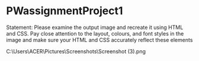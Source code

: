 # PWassignmentProject1

Statement: Please examine the output image and recreate it using HTML and CSS. Pay close attention to the
layout, colours, and font styles in the image and make sure your HTML and CSS accurately reflect these
elements


C:\Users\ACER\Pictures\Screenshots\Screenshot (3).png
